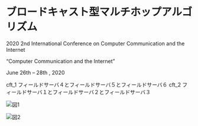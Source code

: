 # ブロードキャスト型マルチホップアルゴリズム
2020 2nd International Conference on Computer Communication and the Internet

“Computer Communication and the Internet”

June 26th – 28th , 2020


cft_1     フィールドサーバ４とフィールドサーバ５とフィールドサーバ６
cft_2     フィールドサーバ１とフィールドサーバ２とフィールドサーバ３


![図1](https://user-images.githubusercontent.com/34154851/106847581-8a19d680-66f2-11eb-8cf6-f3240735286d.png)


![図2](https://user-images.githubusercontent.com/34154851/106847595-8ede8a80-66f2-11eb-9218-0098058e76c5.png)
